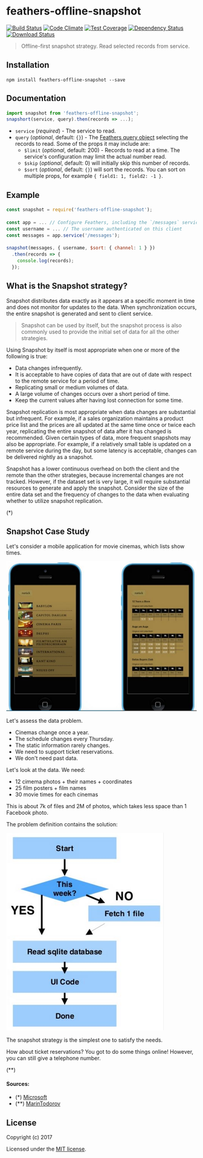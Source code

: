 # feathers-offline-snapshot

[![Build Status](https://travis-ci.org/feathersjs/feathers-offline-snapshot.png?branch=master)](https://travis-ci.org/feathersjs/feathers-offline-snapshot)
[![Code Climate](https://codeclimate.com/github/feathersjs/feathers-offline-snapshot/badges/gpa.svg)](https://codeclimate.com/github/feathersjs/feathers-offline-snapshot)
[![Test Coverage](https://codeclimate.com/github/feathersjs/feathers-offline-snapshot/badges/coverage.svg)](https://codeclimate.com/github/feathersjs/feathers-offline-snapshot/coverage)
[![Dependency Status](https://img.shields.io/david/feathersjs/feathers-offline-snapshot.svg?style=flat-square)](https://david-dm.org/feathersjs/feathers-offline-snapshot)
[![Download Status](https://img.shields.io/npm/dm/feathers-offline-snapshot.svg?style=flat-square)](https://www.npmjs.com/package/feathers-offline-snapshot)

> Offline-first snapshot strategy. Read selected records from service.


## Installation

```
npm install feathers-offline-snapshot --save
```


## Documentation

```javascript
import snapshot from 'feathers-offline-snapshot';
snapshort(service, query).then(records => ...);
```

- `service` (*required*) - The service to read.
- `query` (*optional*, default: `{}`) - The
[Feathers query object](https://docs.feathersjs.com/api/databases/querying.html)
selecting the records to read.
Some of the props it may include are:
    - `$limit` (*optional*, default: 200) - Records to read at a time.
    The service's configuration may limit the actual number read.
    - `$skip` (*optional*, default: 0) will initially skip this number of records.
    - `$sort` (*optional*, default: `{}`) will sort the records.
    You can sort on multiple props, for example `{ field1: 1, field2: -1 }`.


## Example

```js
const snapshot = require('feathers-offline-snapshot');

const app = ... // Configure Feathers, including the `/messages` service.
const username = ... // The username authenticated on this client
const messages = app.service('/messages');

snapshot(messages, { username, $sort: { channel: 1 } })
  .then(records => {
    console.log(records);
  });
```


## What is the Snapshot strategy?

Snapshot distributes data exactly as it appears at a specific moment in time and does not monitor for updates to the data.
When synchronization occurs, the entire snapshot is generated and sent to client service.

> Snapshot can be used by itself, but the snapshot process is also commonly used to provide the initial set of data for all the other strategies.

Using Snapshot by itself is most appropriate when one or more of the following is true:
- Data changes infrequently.
- It is acceptable to have copies of data that are out of date with respect to the remote service for a period of time.
- Replicating small or medium volumes of data.
- A large volume of changes occurs over a short period of time.
- Keep the current values after having lost connection for some time.

Snapshot replication is most appropriate when data changes are substantial but infrequent.
For example, if a sales organization maintains a product price list and the prices are all updated at the same time once or twice each year,
replicating the entire snapshot of data after it has changed is recommended.
Given certain types of data, more frequent snapshots may also be appropriate.
For example, if a relatively small table is updated on a remote service during the day,
but some latency is acceptable, changes can be delivered nightly as a snapshot.

Snapshot has a lower continuous overhead on both the client and the remote than the other strategies,
because incremental changes are not tracked.
However, if the dataset set is very large,
it will require substantial resources to generate and apply the snapshot.
Consider the size of the entire data set and the frequency of changes to the data when evaluating whether to utilize snapshot replication.

(*)


## Snapshot Case Study

Let's consider a mobile application for movie cinemas, which lists show times.

![Cinema panels](./assets/snapshot-2a.jpg)

Let's assess the data problem.
- Cinemas change once a year.
- The schedule changes every Thursday.
- The static information rarely changes.
- We need to support ticket reservations.
- We don't need past data.

Let's look at the data. We need:
- 12 cimema photos + their names + coordinates
- 25 film posters + film names
- 30 movie times for each cinemas

This is about 7k of files and 2M of photos, which takes less space than 1 Facebook photo.

The problem definition contains the solution:

![Cinema flowchart](./assets/snapshot-2d.jpg)

The snapshot strategy is the simplest one to satisfy the needs.

How about ticket reservations? You got to do some things online!
However, you can still give a telephone number.

(**)

#### Sources:

- (*) [Microsoft](https://docs.microsoft.com/en-us/sql/relational-databases/replication/snapshot-replication)
- (**) [MarinTodorov](https://www.slideshare.net/MarinTodorov/overcome-your-fear-of-implementing-offline-mode-in-your-apps?next_slideshow=1)


## License

Copyright (c) 2017

Licensed under the [MIT license](LICENSE).
